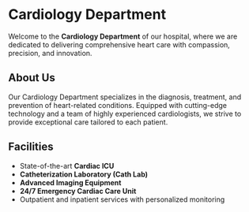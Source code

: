 #  Cardiology Department

Welcome to the **Cardiology Department** of our hospital, where we are dedicated to delivering comprehensive heart care with compassion, precision, and innovation.


##  About Us

Our Cardiology Department specializes in the diagnosis, treatment, and prevention of heart-related conditions. Equipped with cutting-edge technology and a team of highly experienced cardiologists, we strive to provide exceptional care tailored to each patient.

##  Facilities

- State-of-the-art **Cardiac ICU**
- **Catheterization Laboratory (Cath Lab)**
- **Advanced Imaging Equipment**
- **24/7 Emergency Cardiac Care Unit**
- Outpatient and inpatient services with personalized monitoring



